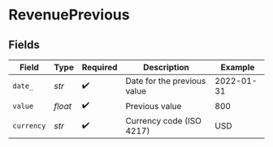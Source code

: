 # RevenuePrevious


## Fields

| Field                       | Type                        | Required                    | Description                 | Example                     |
| --------------------------- | --------------------------- | --------------------------- | --------------------------- | --------------------------- |
| `date_`                     | *str*                       | :heavy_check_mark:          | Date for the previous value | 2022-01-31                  |
| `value`                     | *float*                     | :heavy_check_mark:          | Previous value              | 800                         |
| `currency`                  | *str*                       | :heavy_check_mark:          | Currency code (ISO 4217)    | USD                         |